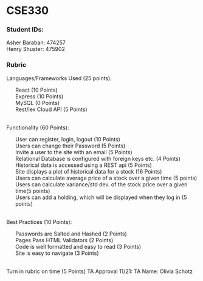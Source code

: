 # CSE330
### Student IDs:
Asher Baraban: 474257 <br>
Henry Shuster: 475902

### Rubric

Languages/Frameworks Used (25 points): <br>
<ol>
  <list> React (10 Points)</list> <br> 
  <list>Express (10 Points)</list> <br> 
<list> MySQL (0 Points)</list> <br>
<list> Rest/iex Cloud API (5 Points)</list> <br>
</ol>
<br>
Functionality (60 Points): <br>
 <ol>
  <list>User can register, login, logout (10 Points)</list> <br>
  <list>Users can change their Password (5 Points)</list> <br>
  <list>Invite a user to the site with an email (5 Points)</list> <br>
  <list>Relational Database is configured with foreign keys etc. (4 Points)</list> <br>
  <list>Historical data is accessed using a REST api (5 Points)</list> <br>
  <list>Site displays a plot of historical data for a stock (16 Points)</list> <br>
  <list>Users can calculate average price of a stock over a given time (5 points)</list> <br>
  <list>Users can calculate variance/std dev. of the stock price over a given time(5 points) </list><br>
  <list>Users can add a holding, which will be displayed when they log in (5 points)</list> <br>
 </ol>
<br>
Best Practices (10 Points): <br>
<ol>
  <list>Passwords are Salted and Hashed (2 Points)</list> <br>
  <list>Pages Pass HTML Validators (2 Points)</list> <br>
  <list>Code is well formatted and easy to read (3 Points)</list> <br>
  <list>Site is easy to navigate (3 Points)</list> <br>
<br>
</ol>
Turn in rubric on time (5 Points)
TA Approval 11/21: TA Name: Olivia Schotz
